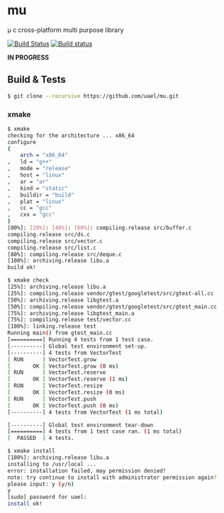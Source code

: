 # mu
μ c cross-platform multi purpose library

[![Build Status](https://travis-ci.org/uael/mu.svg?branch=master)](https://travis-ci.org/uael/mu)
[![Build status](https://ci.appveyor.com/api/projects/status/dbi3vnyn5eyk2w59/branch/master?svg=true)](https://ci.appveyor.com/project/uael/mu/branch/master)


**IN PROGRESS**

## Build & Tests

```bash
$ git clone --recursive https://github.com/uael/mu.git 
```

### xmake
```bash
$ xmake
checking for the architecture ... x86_64
configure
{
    arch = "x86_64"
,   ld = "g++"
,   mode = "release"
,   host = "linux"
,   ar = "ar"
,   kind = "static"
,   buildir = "build"
,   plat = "linux"
,   cc = "gcc"
,   cxx = "gcc"
}
[00%]: [20%]: [40%]: [60%]: compiling.release src/buffer.c
compiling.release src/ds.c
compiling.release src/vector.c
compiling.release src/list.c
[80%]: compiling.release src/deque.c
[100%]: archiving.release libu.a
build ok!

$ xmake check
[25%]: archiving.release libu.a
[25%]: compiling.release vendor/gtest/googletest/src/gtest-all.cc
[50%]: archiving.release libgtest.a
[50%]: compiling.release vendor/gtest/googletest/src/gtest_main.cc
[75%]: archiving.release libgtest_main.a
[75%]: compiling.release test/vector.cc
[100%]: linking.release test
Running main() from gtest_main.cc
[==========] Running 4 tests from 1 test case.
[----------] Global test environment set-up.
[----------] 4 tests from VectorTest
[ RUN      ] VectorTest.grow
[       OK ] VectorTest.grow (0 ms)
[ RUN      ] VectorTest.reserve
[       OK ] VectorTest.reserve (1 ms)
[ RUN      ] VectorTest.resize
[       OK ] VectorTest.resize (0 ms)
[ RUN      ] VectorTest.push
[       OK ] VectorTest.push (0 ms)
[----------] 4 tests from VectorTest (1 ms total)

[----------] Global test environment tear-down
[==========] 4 tests from 1 test case ran. (1 ms total)
[  PASSED  ] 4 tests.

$ xmake install
[100%]: archiving.release libu.a
installing to /usr/local ...
error: installation failed, may permission denied!
note: try continue to install with administrator permission again?
please input: y (y/n)
y
[sudo] password for uael:           
install ok!
```
